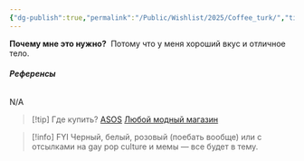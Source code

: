 ```yaml
---
{"dg-publish":true,"permalink":"/Public/Wishlist/2025/Coffee_turk/","title":"👕 Кроп топ","tags":["slay","одежда"]}
---
```



**Почему мне это нужно?** 
Потому что у меня хороший вкус и отличное тело. 

###### **Референсы** 
N/A

> [!tip] Где купить?
> [ASOS](https://www.asos.com/)
> [Любой модный магазин](placeholder_link)

> [!info] FYI
> Черный, белый, розовый (поебать вообще) или с отсылками на gay pop culture и мемы — все будет в тему.
